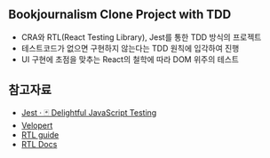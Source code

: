 ## Bookjournalism Clone Project with TDD
- CRA와 RTL(React Testing Library), Jest를 통한 TDD 방식의 프로젝트
- 테스트코드가 없으면 구현하지 않는다는 TDD 원칙에 입각하여 진행
- UI 구현에 초점을 맞추는 React의 철학에 따라 DOM 위주의 테스트

## 참고자료
- [Jest · 🃏 Delightful JavaScript Testing](https://jestjs.io/en/)
- [Velopert](https://velog.io/@velopert/react-testing)
- [RTL guide](https://www.robinwieruch.de/react-testing-library)
- [RTL Docs](https://testing-library.com/docs/react-testing-library/intro)